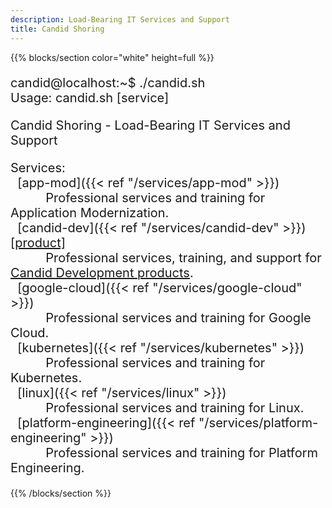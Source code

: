 ```yaml
---
description: Load-Bearing IT Services and Support
title: Candid Shoring
---
```


{{% blocks/section color="white" height=full %}}
<div style="font-family: var(--bs-font-monospace); font-size: 1.25rem">

candid@localhost:~$ ./candid.sh\
Usage: candid.sh [service]

Candid Shoring - Load-Bearing IT Services and Support

Services:\
&nbsp;&nbsp;[app-mod]({{< ref "/services/app-mod" >}})\
&nbsp;&nbsp;&nbsp;&nbsp;&nbsp;&nbsp;&nbsp;&nbsp;&nbsp;&nbsp;Professional services and training for Application Modernization.\
&nbsp;&nbsp;[candid-dev]({{< ref "/services/candid-dev" >}}) <a href=https://candid.dev/products/ target=_blank>[product]</a>\
&nbsp;&nbsp;&nbsp;&nbsp;&nbsp;&nbsp;&nbsp;&nbsp;&nbsp;&nbsp;Professional services, training, and support for <a href=https://candid.dev/products/ target=_blank>Candid Development products</a>.\
&nbsp;&nbsp;[google-cloud]({{< ref "/services/google-cloud" >}})\
&nbsp;&nbsp;&nbsp;&nbsp;&nbsp;&nbsp;&nbsp;&nbsp;&nbsp;&nbsp;Professional services and training for Google Cloud.\
&nbsp;&nbsp;[kubernetes]({{< ref "/services/kubernetes" >}})\
&nbsp;&nbsp;&nbsp;&nbsp;&nbsp;&nbsp;&nbsp;&nbsp;&nbsp;&nbsp;Professional services and training for Kubernetes.\
&nbsp;&nbsp;[linux]({{< ref "/services/linux" >}})\
&nbsp;&nbsp;&nbsp;&nbsp;&nbsp;&nbsp;&nbsp;&nbsp;&nbsp;&nbsp;Professional services and training for Linux.\
&nbsp;&nbsp;[platform-engineering]({{< ref "/services/platform-engineering" >}})\
&nbsp;&nbsp;&nbsp;&nbsp;&nbsp;&nbsp;&nbsp;&nbsp;&nbsp;&nbsp;Professional services and training for Platform Engineering.
</div>

{{% /blocks/section %}}
